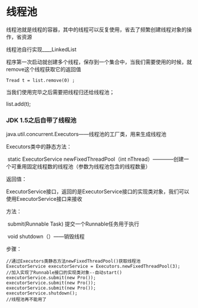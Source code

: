 # 线程池

线程池就是线程的容器，其中的线程可以反复使用，省去了频繁创建线程对象的操作，省资源

线程池自行实现____LinkedList<Tread>

程序第一次启动就创建多个线程，保存到一个集合中，当我们需要使用的时候，就remove这个线程获取它的返回值  

`Tread t = list.remove(0) ;`

当我们使用完毕之后需要把线程归还给线程池；

list.add(t); 

### JDK  1.5之后自带了线程池  
java.util.concurrent.Executors——线程池的工厂类，用来生成线程池  

Executors类中的静态方法：

​	static ExecutorService newFixedThreadPool（int nThread）————创建一个可重用固定线程数的线程池（参数为线程池包含的线程数量）

返回值：

​	ExecutorService接口，返回的是ExecutorService接口的实现类对象，我们可以使用ExecutorService接口来接收

方法：

​	submit(Runnable Task) 提交一个Runnable任务用于执行

​	void shutdown（）——销毁线程  

步骤：

```
//通过Executors类静态方法newFixedThreadPool()获取线程池
ExecutorService executorService = Executors.newFixedThreadPool(3);
//加入实现了Runnable接口的实现类对象--自动start()
executorService.submit(new Pro());
executorService.submit(new Pro());
executorService.submit(new Pro());
executorService.shutdown();
//线程池再不能用了
```



​	



